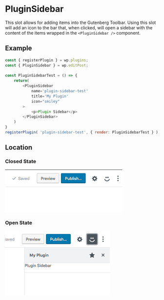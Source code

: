 # PluginSidebar

This slot allows for adding items into the Gutenberg Toolbar.
Using this slot will add an icon to the bar that, when clicked, will open a sidebar with the content of the items wrapped in the `<PluginSidebar />` component.

## Example

```js
const { registerPlugin } = wp.plugins;
const { PluginSidebar } = wp.editPost;

const PluginSidebarTest = () => {
	return(
		<PluginSidebar
			name='plugin-sidebar-test'
			title='My Plugin'
			icon="smiley"
		>
			<p>Plugin Sidebar</p>
		</PluginSidebar>
	)
}
registerPlugin( 'plugin-sidebar-test', { render: PluginSidebarTest } );

```
## Location

### Closed State

![Closed State](/docs/designers-developers/assets/plugin-sidebar-closed-state.png?raw=true)

### Open State

![Open State](/docs/designers-developers//assets/plugin-sidebar-open-state.png?raw=true)
